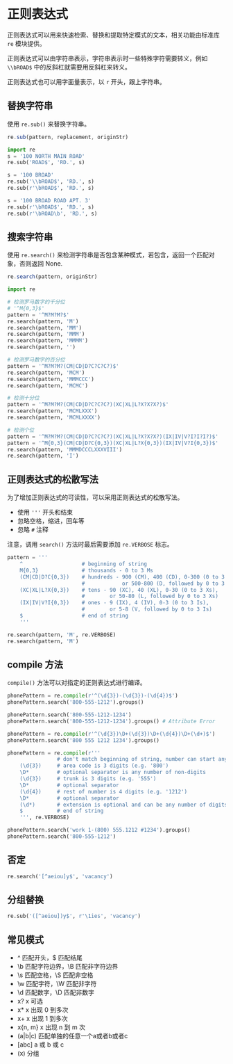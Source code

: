 # 正则表达式

正则表达式可以用来快速检索、替换和提取特定模式的文本，相关功能由标准库 `re` 模块提供。

正则表达式可以由字符串表示，字符串表示时一些特殊字符需要转义，例如 `\\bROAD$` 中的反斜杠就需要用反斜杠来转义。

正则表达式也可以用字面量表示，以 `r` 开头，跟上字符串。

## 替换字符串

使用 `re.sub()` 来替换字符串。

```js
re.sub(pattern, replacement, originStr)
```

```py
import re
s = '100 NORTH MAIN ROAD'
re.sub('ROAD$', 'RD.', s)

s = '100 BROAD'
re.sub('\\bROAD$', 'RD.', s)
re.sub(r'\bROAD$', 'RD.', s)

s = '100 BROAD ROAD APT. 3'
re.sub(r'\bROAD$', 'RD.', s)
re.sub(r'\bROAD\b', 'RD.', s)
```

## 搜索字符串

使用 `re.search()` 来检测字符串是否包含某种模式，若包含，返回一个匹配对象，否则返回 None.

```js
re.search(pattern, originStr)
```

```py
import re

# 检测罗马数字的千分位
# '^M{0,3}$'
pattern = '^M?M?M?$'
re.search(pattern, 'M')
re.search(pattern, 'MM')
re.search(pattern, 'MMM')
re.search(pattern, 'MMMM')
re.search(pattern, '')

# 检测罗马数字的百分位
pattern = '^M?M?M?(CM|CD|D?C?C?C?)$'
re.search(pattern, 'MCM')
re.search(pattern, 'MMMCCC')
re.search(pattern, 'MCMC')

# 检测十分位
pattern = '^M?M?M?(CM|CD|D?C?C?C?)(XC|XL|L?X?X?X?)$'
re.search(pattern, 'MCMLXXX')
re.search(pattern, 'MCMLXXXX')

# 检测个位
pattern = '^M?M?M?(CM|CD|D?C?C?C?)(XC|XL|L?X?X?X?)(IX|IV|V?I?I?I?)$'
pattern = '^M{0,3}(CM|CD|D?C{0,3})(XC|XL|L?X{0,3})(IX|IV|V?I{0,3})$'
re.search(pattern, 'MMMDCCCLXXXVIII')
re.search(pattern, 'I')
```

## 正则表达式的松散写法

为了增加正则表达式的可读性，可以采用正则表达式的松散写法。

- 使用 `'''` 开头和结束
- 忽略空格，缩进，回车等
- 忽略 `#` 注释

注意，调用 `search()` 方法时最后需要添加 `re.VERBOSE` 标志。

```py
pattern = '''
    ^                   # beginning of string
    M{0,3}              # thousands - 0 to 3 Ms
    (CM|CD|D?C{0,3})    # hundreds - 900 (CM), 400 (CD), 0-300 (0 to 3 Cs),
                        #            or 500-800 (D, followed by 0 to 3 Cs)
    (XC|XL|L?X{0,3})    # tens - 90 (XC), 40 (XL), 0-30 (0 to 3 Xs),
                        #        or 50-80 (L, followed by 0 to 3 Xs)
    (IX|IV|V?I{0,3})    # ones - 9 (IX), 4 (IV), 0-3 (0 to 3 Is),
                        #        or 5-8 (V, followed by 0 to 3 Is)
    $                   # end of string
    '''

re.search(pattern, 'M', re.VERBOSE)
re.search(pattern, 'M')
```

## compile 方法

`compile()` 方法可以对指定的正则表达式进行编译。

```py
phonePattern = re.compile(r'^(\d{3})-(\d{3})-(\d{4})$')
phonePattern.search('800-555-1212').groups()

phonePattern.search('800-555-1212-1234')
phonePattern.search('800-555-1212-1234').groups() # Attribute Error

phonePattern = re.compile(r'^(\d{3})\D+(\d{3})\D+(\d{4})\D+(\d+)$')
phonePattern.search('800 555 1212 1234').groups()

phonePattern = re.compile(r'''
                # don't match beginning of string, number can start anywhere
    (\d{3})     # area code is 3 digits (e.g. '800')
    \D*         # optional separator is any number of non-digits
    (\d{3})     # trunk is 3 digits (e.g. '555')
    \D*         # optional separator
    (\d{4})     # rest of number is 4 digits (e.g. '1212')
    \D*         # optional separator
    (\d*)       # extension is optional and can be any number of digits
    $           # end of string
    ''', re.VERBOSE)

phonePattern.search('work 1-(800) 555.1212 #1234').groups()
phonePattern.search('800-555-1212')
```

## 否定

```py
re.search('[^aeiou]y$', 'vacancy')
```

## 分组替换

```py
re.sub('([^aeiou])y$', r'\1ies', 'vacancy')
```

## 常见模式

- ^ 匹配开头，$ 匹配结尾
- \b 匹配字符边界，\B 匹配非字符边界
- \s 匹配空格，\S 匹配非空格
- \w 匹配字符，\W 匹配非字符
- \d 匹配数字，\D 匹配非数字
- x? x 可选
- x* x 出现 0 到多次
- x+ x 出现 1 到多次
- x{n, m} x 出现 n 到 m 次
- (a|b|c) 匹配单独的任意一个a或者b或者c
- [abc] a 或 b 或 c
- (x) 分组
